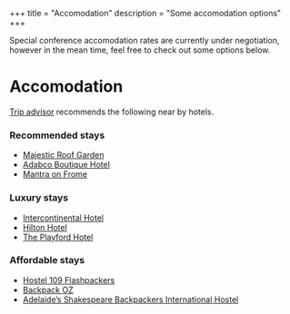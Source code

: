 +++
title = "Accomodation"
description = "Some accomodation options"
+++

Special conference accomodation rates are currently under negotiation, however in the mean time, feel free to check out some options below.

# Accomodation

[Trip advisor](https://www.tripadvisor.com.au/Hotels-g255093-Adelaide_Greater_Adelaide_South_Australia-Hotels.html) recommends the following near by hotels.

### Recommended stays
- [Majestic Roof Garden](https://www.roofgardenhotel.com.au/)
- [Adabco Boutique Hotel](https://www.adabcohotel.com.au/)
- [Mantra on Frome](https://www.mantra.com.au/south-australia/adelaide-and-surrounds/adelaide/accommodation/hotels/mantra-on-frome/)

### Luxury stays
- [Intercontinental Hotel](https://www.ihg.com/intercontinental/hotels/gb/en/adelaide/adlha/hoteldetail)
- [Hilton Hotel](http://www3.hilton.com/en/hotels/south-australia/hilton-adelaide-ADLHITW/index.html)
- [The Playford Hotel](https://theplayford.com.au/)

### Affordable stays
- [Hostel 109 Flashpackers](http://hostel109.com.au/)
- [Backpack OZ](http://backpackoz.com.au/)
- [Adelaide’s Shakespeare Backpackers International Hostel](http://shakeys.com.au/)

